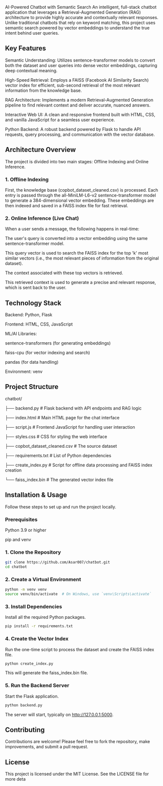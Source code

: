 AI-Powered Chatbot with Semantic Search
An intelligent, full-stack chatbot application that leverages a Retrieval-Augmented Generation (RAG) architecture to provide highly accurate and contextually relevant responses. Unlike traditional chatbots that rely on keyword matching, this project uses semantic search powered by vector embeddings to understand the true intent behind user queries.

## Key Features
 Semantic Understanding: Utilizes sentence-transformer models to convert both the dataset and user queries into dense vector embeddings, capturing deep contextual meaning.

 High-Speed Retrieval: Employs a FAISS (Facebook AI Similarity Search) vector index for efficient, sub-second retrieval of the most relevant information from the knowledge base.

 RAG Architecture: Implements a modern Retrieval-Augmented Generation pipeline to find relevant context and deliver accurate, nuanced answers.

 Interactive Web UI: A clean and responsive frontend built with HTML, CSS, and vanilla JavaScript for a seamless user experience.

 Python Backend: A robust backend powered by Flask to handle API requests, query processing, and communication with the vector database.

## Architecture Overview
The project is divided into two main stages: Offline Indexing and Online Inference.

### 1. Offline Indexing
First, the knowledge base (copbot_dataset_cleaned.csv) is processed. Each entry is passed through the all-MiniLM-L6-v2 sentence-transformer model to generate a 384-dimensional vector embedding. These embeddings are then indexed and saved in a FAISS index file for fast retrieval.

### 2. Online Inference (Live Chat)
When a user sends a message, the following happens in real-time:

The user's query is converted into a vector embedding using the same sentence-transformer model.

This query vector is used to search the FAISS index for the top 'k' most similar vectors (i.e., the most relevant pieces of information from the original dataset).

The context associated with these top vectors is retrieved.

This retrieved context is used to generate a precise and relevant response, which is sent back to the user.

## Technology Stack
Backend: Python, Flask

Frontend: HTML, CSS, JavaScript

ML/AI Libraries:

sentence-transformers (for generating embeddings)

faiss-cpu (for vector indexing and search)

pandas (for data handling)

Environment: venv

## Project Structure
chatbot/

├── backend.py                 # Flask backend with API endpoints and RAG logic

├── index.html                 # Main HTML page for the chat interface

├── script.js                  # Frontend JavaScript for handling user interaction

├── styles.css                 # CSS for styling the web interface

├── copbot_dataset_cleaned.csv # The source dataset

├── requirements.txt           # List of Python dependencies

├── create_index.py            # Script for offline data processing and FAISS index creation

└── faiss_index.bin            # The generated vector index file

## Installation & Usage
Follow these steps to set up and run the project locally.

### Prerequisites
Python 3.9 or higher

pip and venv

### 1. Clone the Repository
```Bash
git clone https://github.com/Asar007/chatbot.git
cd chatbot
```
### 2. Create a Virtual Environment
```Bash
python -m venv venv
source venv/bin/activate  # On Windows, use `venv\Scripts\activate`
```
### 3. Install Dependencies
Install all the required Python packages.
```Bash
pip install -r requirements.txt
```
### 4. Create the Vector Index
Run the one-time script to process the dataset and create the FAISS index file.

```Bash
python create_index.py
```
This will generate the faiss_index.bin file.

### 5. Run the Backend Server
Start the Flask application.

```Bash
python backend.py
```
The server will start, typically on http://127.0.0.1:5000.

## Contributing
Contributions are welcome! Please feel free to fork the repository, make improvements, and submit a pull request.

## License
This project is licensed under the MIT License. See the LICENSE file for more deta
